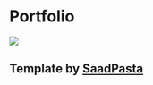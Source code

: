# Portfolio

<img src="https://i.imgur.com/qp5tL5t.png" />

## Template by [SaadPasta](https://github.com/saadpasta/developerFolio)
